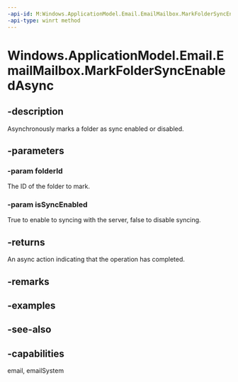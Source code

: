 ```yaml
---
-api-id: M:Windows.ApplicationModel.Email.EmailMailbox.MarkFolderSyncEnabledAsync(System.String,System.Boolean)
-api-type: winrt method
---
```


<!-- Method syntax
public Windows.Foundation.IAsyncAction MarkFolderSyncEnabledAsync(System.String folderId, System.Boolean isSyncEnabled)
-->

# Windows.ApplicationModel.Email.EmailMailbox.MarkFolderSyncEnabledAsync

## -description
Asynchronously marks a folder as sync enabled or disabled.

## -parameters
### -param folderId
The ID of the folder to mark.

### -param isSyncEnabled
True to enable to syncing with the server, false to disable syncing.

## -returns
An async action indicating that the operation has completed.

## -remarks

## -examples

## -see-also

## -capabilities
email, emailSystem
